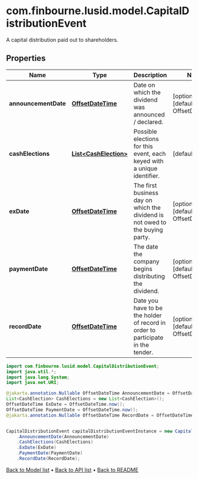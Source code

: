 # com.finbourne.lusid.model.CapitalDistributionEvent
A capital distribution paid out to shareholders.

## Properties

Name | Type | Description | Notes
------------ | ------------- | ------------- | -------------
**announcementDate** | [**OffsetDateTime**](OffsetDateTime.md) | Date on which the dividend was announced / declared. | [optional] [default to OffsetDateTime]
**cashElections** | [**List&lt;CashElection&gt;**](CashElection.md) | Possible elections for this event, each keyed with a unique identifier. | [default to List<CashElection>]
**exDate** | [**OffsetDateTime**](OffsetDateTime.md) | The first business day on which the dividend is not owed to the buying party. | [optional] [default to OffsetDateTime]
**paymentDate** | [**OffsetDateTime**](OffsetDateTime.md) | The date the company begins distributing the dividend. | [optional] [default to OffsetDateTime]
**recordDate** | [**OffsetDateTime**](OffsetDateTime.md) | Date you have to be the holder of record in order to participate in the tender. | [optional] [default to OffsetDateTime]

```java
import com.finbourne.lusid.model.CapitalDistributionEvent;
import java.util.*;
import java.lang.System;
import java.net.URI;

@jakarta.annotation.Nullable OffsetDateTime AnnouncementDate = OffsetDateTime.now();
List<CashElection> CashElections = new List<CashElection>();
OffsetDateTime ExDate = OffsetDateTime.now();
OffsetDateTime PaymentDate = OffsetDateTime.now();
@jakarta.annotation.Nullable OffsetDateTime RecordDate = OffsetDateTime.now();


CapitalDistributionEvent capitalDistributionEventInstance = new CapitalDistributionEvent()
    .AnnouncementDate(AnnouncementDate)
    .CashElections(CashElections)
    .ExDate(ExDate)
    .PaymentDate(PaymentDate)
    .RecordDate(RecordDate);
```


[Back to Model list](../README.md#documentation-for-models) &#8226; [Back to API list](../README.md#documentation-for-api-endpoints) &#8226; [Back to README](../README.md)
